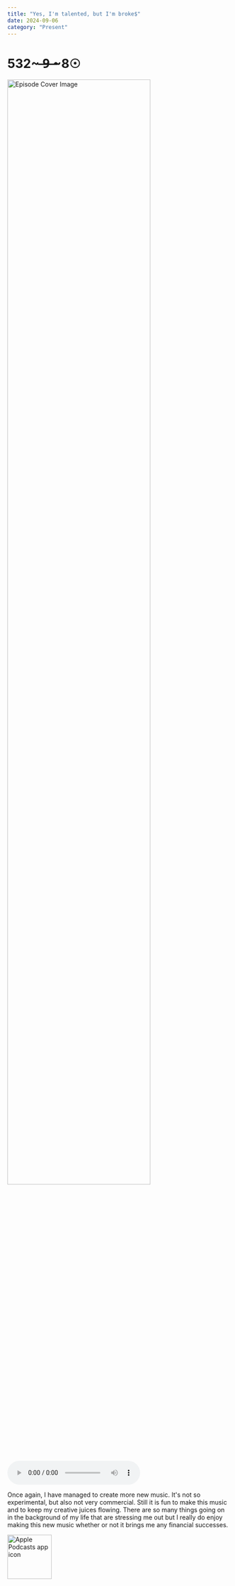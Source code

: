 ```yaml
---
title: "Yes, I'm talented, but I'm broke$"
date: 2024-09-06
category: "Present"
---
```

# 532~ ̶9̶ ̶~8☉
<img src="https://artwork.captivate.fm/41865747-4b4a-4c41-8e10-f89a597bbeb6/YxWotmNXQgarLzZo5662VVGG.jpeg" alt="Episode Cover Image" width=80%/>
<audio controls>
  <source src="https://podcasts.captivate.fm/media/ea413b0c-b1ef-4849-b6a6-8d83b3d4f7b7/Episode-120.mp3" type="audio/mpeg">
  Your browser does not support the audio element.
</audio>

<p>Once again, I have managed to create more new music. It's not so experimental, but also not very commercial. Still it is fun to make this music and to keep my creative juices flowing. There are so many things going on in the background of my life that are stressing me out but I really do enjoy making this new music whether or not it brings me any financial successes. </p>

<a href="https://podcasts.apple.com/us/podcast/living-room-music/id1608791560?tscg=30200&itsct=podcast_box_appicon&ls=1&mttnsubad=1608791560" style="display: inline-block;"><img src="https://toolbox.marketingtools.apple.com/api/v2/badges/app-icon-podcasts/standard/en-us" alt="Apple Podcasts app icon" style="width: 100px; height: 100px; vertical-align: middle; object-fit: contain;" /></a>
    